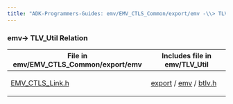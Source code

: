 ```yaml
---
title: "ADK-Programmers-Guides: emv/EMV_CTLS_Common/export/emv -\\> TLV_Util Relation"
---
```


### emv→ TLV_Util Relation

| File in emv/EMV_CTLS_Common/export/emv | Includes file in emv/TLV_Util |
|----|----|
| <p><a href="_e_m_v___c_t_l_s___link_8h.md">EMV_CTLS_Link.h</a></p> | <p><a href="dir_2b94011182cccbeeedaa27d80210d4e6.md">export</a> / <a href="dir_811fc19cda6e4229a2bc03f90d55dff0.md">emv</a> / <a href="btlv_8h.md">btlv.h</a></p> |
